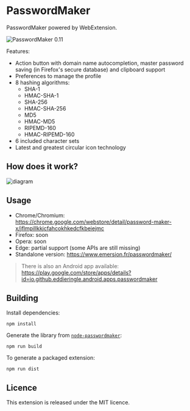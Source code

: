 # PasswordMaker

PasswordMaker powered by WebExtension.

![PasswordMaker 0.11](https://cloud.githubusercontent.com/assets/506932/8762930/6fca6812-2d87-11e5-911b-6a7e354fcc45.png)

Features:
* Action button with domain name autocompletion, master password saving (in Firefox's secure database) and clipboard support
* Preferences to manage the profile
* 8 hashing algorithms:
  * SHA-1
  * HMAC-SHA-1
  * SHA-256
  * HMAC-SHA-256
  * MD5
  * HMAC-MD5
  * RIPEMD-160
  * HMAC-RIPEMD-160
* 6 included character sets
* Latest and greatest circular icon technology

How does it work?
-----------------

![diagram](https://cloud.githubusercontent.com/assets/506932/3291715/4b9b80d6-f587-11e3-9115-d322e5748806.png)

Usage
-----

* Chrome/Chromium: https://chrome.google.com/webstore/detail/password-maker-x/jflmpillkkjcfahcokhkedcfkbeiejmc
* Firefox: soon
* Opera: soon
* Edge: partial support (some APIs are still missing)
* Standalone version: https://www.emersion.fr/passwordmaker/

> There is also an Android app available: https://play.google.com/store/apps/details?id=io.github.eddieringle.android.apps.passwordmaker

Building
--------

Install dependencies:
```
npm install
```

Generate the library from [`node-passwordmaker`](https://github.com/emersion/node-passwordmaker):
```
npm run build
```

To generate a packaged extension:
```
npm run dist
```

Licence
-------

This extension is released under the MIT licence.
